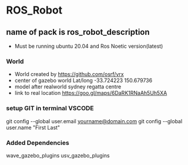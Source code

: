 # ROS_Robot
## name of pack is ros_robot_description
  - Must be running ubuntu 20.04 and Ros Noetic version(latest)

### World 
  - World created by https://github.com/osrf/vrx 
  - center of gazebo world Lat/long -33.724223 150.679736 
  - model after realworld sydney regatta centre
  - link to real location https://goo.gl/maps/6DaRK1RNaAh5Uh5XA 

### setup GIT in terminal VSCODE
git config --global user.email yourname@domain.com
git config --global user.name "First Last"

### Added Dependencies
wave_gazebo_plugins
usv_gazebo_plugins


